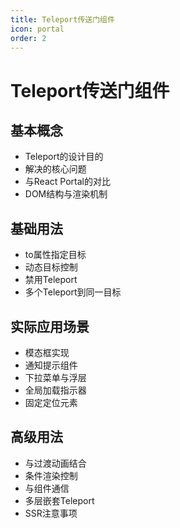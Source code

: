 ```yaml
---
title: Teleport传送门组件
icon: portal
order: 2
---
```


# Teleport传送门组件

## 基本概念
- Teleport的设计目的
- 解决的核心问题
- 与React Portal的对比
- DOM结构与渲染机制

## 基础用法
- to属性指定目标
- 动态目标控制
- 禁用Teleport
- 多个Teleport到同一目标

## 实际应用场景
- 模态框实现
- 通知提示组件
- 下拉菜单与浮层
- 全局加载指示器
- 固定定位元素

## 高级用法
- 与过渡动画结合
- 条件渲染控制
- 与组件通信
- 多层嵌套Teleport
- SSR注意事项
